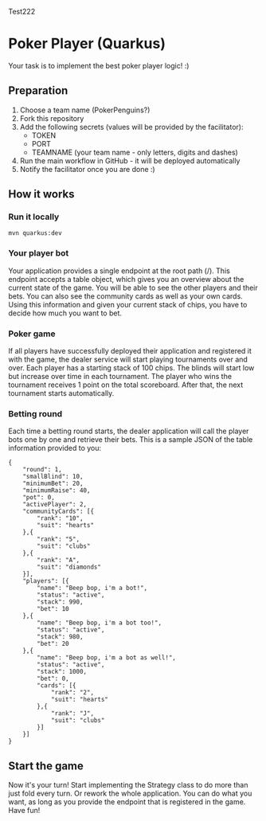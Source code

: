 Test222


# Poker Player (Quarkus)

Your task is to implement the best poker player logic! :)

## Preparation
1. Choose a team name (PokerPenguins?)
2. Fork this repository
3. Add the following secrets (values will be provided by the facilitator):
   * TOKEN
   * PORT
   * TEAMNAME (your team name - only letters, digits and dashes)
4. Run the main workflow in GitHub - it will be deployed automatically
5. Notify the facilitator once you are done :)


## How it works
### Run it locally
```mvn quarkus:dev```

### Your player bot
Your application provides a single endpoint at the root path (/).
This endpoint accepts a table object, which gives you an overview about the
current state of the game.
You will be able to see the other players and their bets. You can also see
the community cards as well as your own cards. Using this information and given
your current stack of chips, you have to decide how much you want to bet.

### Poker game
If all players have successfully deployed their application and registered it
with the game, the dealer service will start playing tournaments over and over.
Each player has a starting stack of 100 chips. The blinds will start low but increase over time in each tournament.
The player who wins the tournament receives 1 point on the total scoreboard.
After that, the next tournament starts automatically.

### Betting round
Each time a betting round starts, the dealer application will call the player bots one by one and
retrieve their bets. This is a sample JSON of the table information provided to you:
```
{
	"round": 1,
	"smallBlind": 10,
	"minimumBet": 20,
	"minimumRaise": 40,
	"pot": 0,
	"activePlayer": 2,
	"communityCards": [{
		"rank": "10",
		"suit": "hearts"
	},{
		"rank": "5",
		"suit": "clubs"
	},{
		"rank": "A",
		"suit": "diamonds"
	}],
	"players": [{
		"name": "Beep bop, i'm a bot!",
		"status": "active",
		"stack": 990,
		"bet": 10
	},{
		"name": "Beep bop, i'm a bot too!",
		"status": "active",
		"stack": 980,
		"bet": 20
	},{
		"name": "Beep bop, i'm a bot as well!",
		"status": "active",
		"stack": 1000,
		"bet": 0,
		"cards": [{
			"rank": "2",
			"suit": "hearts"
		},{
			"rank": "J",
			"suit": "clubs"
		}]
	}]
}
```
## Start the game
Now it's your turn! Start implementing the Strategy class to do more than just fold every turn.
Or rework the whole application. You can do what you want, as long as you provide the endpoint that is registered in the game.
Have fun!